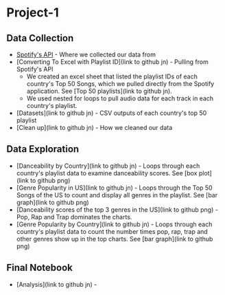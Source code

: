 # Project-1


## Data Collection

* [Spotify's API](https://developer.spotify.com/documentation/web-api/) - Where we collected our data from
* [Converting To Excel with Playlist ID](link to github jn) - Pulling from Spotify's API
	* We created an excel sheet that listed the playlist IDs of each country's Top 50 Songs, which we pulled directly from the Spotify application. See [Top 50 playlists](link to github jn).
	* We used nested for loops to pull audio data for each track in each country's playlist.
* [Datasets](link to github jn) - CSV outputs of each country's top 50 playlist
* [Clean up](link to github jn) - How we cleaned our data

## Data Exploration
* [Danceability by Country](link to github jn) - Loops through each country's playlist data to examine danceability scores. See [box plot](link to github png)
* [Genre Popularity in US](link to github jn) - Loops through the Top 50 Songs of the US to count and display all genres in the playlist. See [bar graph](link to github png)
* [Danceability scores of the top 3 genres in the US](link to github png) - Pop, Rap and Trap dominates the charts.
* [Genre Popularity by Country](link to github jn) - Loops through each country's playlist data to count the number times pop, rap, trap and other genres show up in the top charts. See [bar graph](link to github png)

## Final Notebook
* [Analysis](link to github jn) - 
